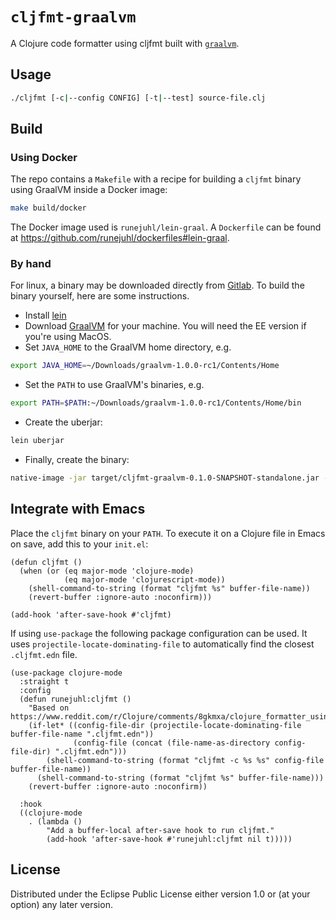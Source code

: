 # `cljfmt-graalvm`

A Clojure code formatter using cljfmt built with [`graalvm`](https://github.com/oracle/graal/).

## Usage

```sh
./cljfmt [-c|--config CONFIG] [-t|--test] source-file.clj
```

## Build

### Using Docker

The repo contains a `Makefile` with a recipe for building a `cljfmt` binary
using GraalVM inside a Docker image:

```sh
make build/docker
```

The Docker image used is `runejuhl/lein-graal`. A `Dockerfile` can be found at
https://github.com/runejuhl/dockerfiles#lein-graal.

### By hand

For linux, a binary may be downloaded directly from [Gitlab](https://gitlab.com/konrad.mrozek/cljfmt-graalvm/-/jobs/artifacts/master/download?job=build).
To build the binary yourself, here are some instructions.

- Install [lein](https://leiningen.org/)
- Download [GraalVM](http://www.graalvm.org/downloads/) for your machine. You
  will need the EE version if you're using MacOS.
- Set `JAVA_HOME` to the GraalVM home directory, e.g.

```sh
export JAVA_HOME=~/Downloads/graalvm-1.0.0-rc1/Contents/Home
```

- Set the `PATH` to use GraalVM's binaries, e.g.

```sh
export PATH=$PATH:~/Downloads/graalvm-1.0.0-rc1/Contents/Home/bin
```

- Create the uberjar:

```sh
lein uberjar
```

- Finally, create the binary:

``` sh
native-image -jar target/cljfmt-graalvm-0.1.0-SNAPSHOT-standalone.jar -H:Name="cljfmt"
```

## Integrate with Emacs

Place the `cljfmt` binary on your `PATH`. To execute it on a Clojure file in
Emacs on save, add this to your `init.el`:

```elisp
(defun cljfmt ()
  (when (or (eq major-mode 'clojure-mode)
            (eq major-mode 'clojurescript-mode))
    (shell-command-to-string (format "cljfmt %s" buffer-file-name))
    (revert-buffer :ignore-auto :noconfirm)))

(add-hook 'after-save-hook #'cljfmt)
```

If using `use-package` the following package configuration can be used. It uses
`projectile-locate-dominating-file` to automatically find the closest
`.cljfmt.edn` file.

```elisp
(use-package clojure-mode
  :straight t
  :config
  (defun runejuhl:cljfmt ()
    "Based on
https://www.reddit.com/r/Clojure/comments/8gkmxa/clojure_formatter_using_cljfmt_built_with/dyeix74/"
    (if-let* ((config-file-dir (projectile-locate-dominating-file buffer-file-name ".cljfmt.edn"))
              (config-file (concat (file-name-as-directory config-file-dir) ".cljfmt.edn")))
        (shell-command-to-string (format "cljfmt -c %s %s" config-file buffer-file-name))
      (shell-command-to-string (format "cljfmt %s" buffer-file-name)))
    (revert-buffer :ignore-auto :noconfirm))

  :hook
  ((clojure-mode
    . (lambda ()
        "Add a buffer-local after-save hook to run cljfmt."
        (add-hook 'after-save-hook #'runejuhl:cljfmt nil t)))))
```

## License

Distributed under the Eclipse Public License either version 1.0 or (at your
option) any later version.
